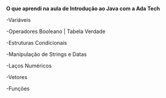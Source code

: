 **O que aprendi na aula de Introdução ao Java com a Ada Tech**

-Variáveis

-Operadores Booleano | Tabela Verdade

-Estruturas Condicionais

-Manipulação de Strings e Datas

-Laços Numéricos

-Vetores

-Funções
